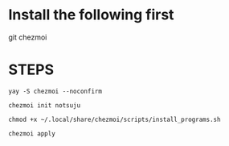 # Install the following first
git
chezmoi


# STEPS
``` yay -S chezmoi --noconfirm ```

``` chezmoi init notsuju ```

``` chmod +x ~/.local/share/chezmoi/scripts/install_programs.sh ```

``` chezmoi apply ```
